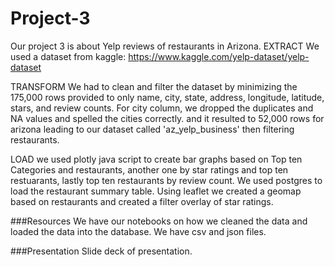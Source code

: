 # Project-3
Our project 3 is about Yelp reviews of restaurants in Arizona. 
EXTRACT
We used a dataset from kaggle:
https://www.kaggle.com/yelp-dataset/yelp-dataset

TRANSFORM
We had to clean and filter the dataset by minimizing the 175,000 rows provided to only name, city, state, address, longitude, latitude, stars, and review counts.
For city column, we dropped the duplicates and NA values and spelled the cities correctly. and it resulted to 52,000 rows for arizona leading to our dataset called 'az_yelp_business' then filtering restaurants.

LOAD
we used plotly java script to create bar graphs based on Top ten Categories and restaurants, another one by star ratings and top ten restuarants, lastly top ten restaurants by review count. We used postgres to load the restaurant summary table. 
Using leaflet we created a geomap based on restaurants and created a filter overlay of star ratings.

###Resources
We have our notebooks on how we cleaned the data and loaded the data into the database. We have csv and json files.


###Presentation
Slide deck of presentation.
